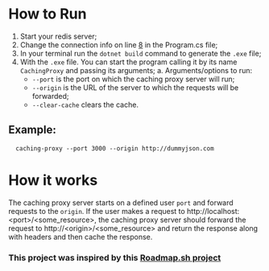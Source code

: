 
# How to Run

1. Start your redis server;
2. Change the connection info on line [8](https://github.com/GabrielHNE/CachingProxy/blob/main/CachingProxy/Program.cs#L8) in the Program.cs file;
3. In your terminal run the `dotnet build` command to generate the `.exe` file;
4. With the `.exe` file. You can start the program calling it by its name `CachingProxy` and passing its arguments;
  a. Arguments/options to run:
    - `--port` is the port on which the caching proxy server will run;
    - `--origin` is the URL of the server to which the requests will be forwarded;
    - `--clear-cache` clears the cache.
  

## Example:
```batch
  caching-proxy --port 3000 --origin http://dummyjson.com
```

# How it works

The caching proxy server starts on a defined user `port` and forward requests to the `origin`.
If the user makes a request to http://localhost:<port\>/<some_resource>, the caching proxy server should forward the request to http://<origin\>/<some_resource> and
return the response along with headers and then cache the response.

### This project was inspired by this [Roadmap.sh project](https://roadmap.sh/projects/caching-server)
